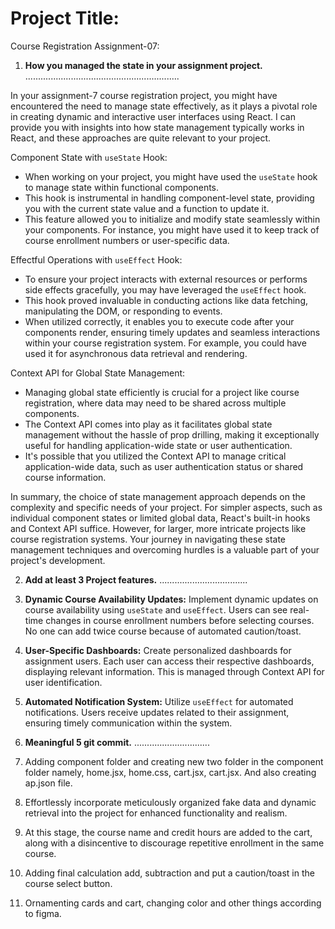 
# Project Title:
Course Registration Assignment-07:

1.  **How you managed the state in your assignment project.**
.............................................................

In your assignment-7 course registration project, you might have encountered the need to manage state effectively, as it plays a pivotal role in creating dynamic and interactive user interfaces using React. I can provide you with insights into how state management typically works in React, and these approaches are quite relevant to your project.

Component State with `useState` Hook:
   - When working on your project, you might have used the `useState` hook to manage state within functional components.
   - This hook is instrumental in handling component-level state, providing you with the current state value and a function to update it.
   - This feature allowed you to initialize and modify state seamlessly within your components. For instance, you might have used it to keep track of course enrollment numbers or user-specific data.

Effectful Operations with `useEffect` Hook:
   - To ensure your project interacts with external resources or performs side effects gracefully, you may have leveraged the `useEffect` hook.
   - This hook proved invaluable in conducting actions like data fetching, manipulating the DOM, or responding to events.
   - When utilized correctly, it enables you to execute code after your components render, ensuring timely updates and seamless interactions within your course registration system. For example, you could have used it for asynchronous data retrieval and rendering.

Context API for Global State Management:
   - Managing global state efficiently is crucial for a project like course registration, where data may need to be shared across multiple components.
   - The Context API comes into play as it facilitates global state management without the hassle of prop drilling, making it exceptionally useful for handling application-wide state or user authentication.
   - It's possible that you utilized the Context API to manage critical application-wide data, such as user authentication status or shared course information.

In summary, the choice of state management approach depends on the complexity and specific needs of your project. For simpler aspects, such as individual component states or limited global data, React's built-in hooks and Context API suffice. However, for larger, more intricate projects like course registration systems. Your journey in navigating these state management techniques and overcoming hurdles is a valuable part of your project's development.



2. **Add at least 3 Project features.**
...................................

1. **Dynamic Course Availability Updates:** Implement dynamic updates on course availability using `useState` and `useEffect`. Users can see real-time changes in course enrollment numbers before selecting courses. No one can add twice course because of automated caution/toast.

2. **User-Specific Dashboards:** Create personalized dashboards for assignment users. Each user can access their respective dashboards, displaying relevant information. This is managed through Context API for user identification.

3. **Automated Notification System:** Utilize `useEffect` for automated notifications. Users receive updates related to their assignment, ensuring timely communication within the system.

2. **Meaningful 5 git commit.**
..............................

1. Adding component folder and creating new two folder in the component folder namely, home.jsx, home.css, cart.jsx, cart.jsx. And also creating ap.json file.
2. Effortlessly incorporate meticulously organized fake data and dynamic retrieval into the project for enhanced functionality and realism.
3. At this stage, the course name and credit hours are added to the cart, along with a disincentive to discourage repetitive enrollment in the same course.
4. Adding final calculation add, subtraction and put a caution/toast in the course select button.
5. Ornamenting cards and cart, changing color and other things according to figma. 



